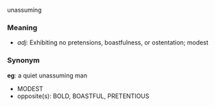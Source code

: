 unassuming
### Meaning
+ _adj_: Exhibiting no pretensions, boastfulness, or ostentation; modest

### Synonym

__eg__: a quiet unassuming man

+ MODEST
+ opposite(s): BOLD, BOASTFUL, PRETENTIOUS


